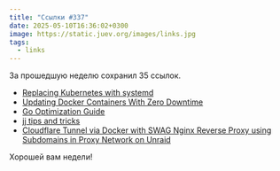 ```yaml
---
title: "Ссылки #337"
date: 2025-05-10T16:36:02+0300
image: https://static.juev.org/images/links.jpg
tags:
  - links
---
```


За прошедшую неделю сохранил 35 ссылок.

- [Replacing Kubernetes with systemd](https://blog.yaakov.online/replacing-kubernetes-with-systemd/)
- [Updating Docker Containers With Zero Downtime](https://linuxhandbook.com/update-docker-container-zero-downtime/)
- [Go Optimization Guide](https://goperf.dev/)
- [jj tips and tricks](https://zerowidth.com/2025/jj-tips-and-tricks/)
- [Cloudflare Tunnel via Docker with SWAG Nginx Reverse Proxy using Subdomains in Proxy Network on Unraid](https://christiantietze.de/posts/2025/05/cloudflare-tunnel-swag-nginx-reverse-proxy-unraid/)

Хорошей вам недели!

